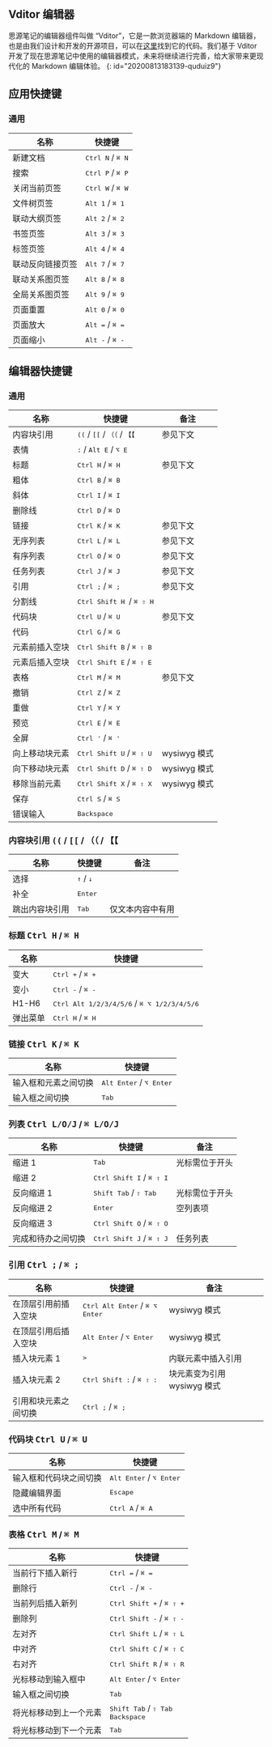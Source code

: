 ## Vditor 编辑器

思源笔记的编辑器组件叫做 “Vditor”，它是一款浏览器端的 Markdown 编辑器，也是由我们设计和开发的开源项目，可以在[这里](https://github.com/Vanessa219/vditor)找到它的代码。我们基于 Vditor 开发了现在思源笔记中使用的编辑器模式，未来将继续进行完善，给大家带来更现代化的 Markdown 编辑体验。
{: id="20200813183139-quduiz9"}

## 应用快捷键

### 通用

| 名称                   | 快捷键                            |
| ------------------------ | ------------------------------------ |
| 新建文档             | <kbd>Ctrl N</kbd> / <kbd>⌘ N</kbd> |
| 搜索                   | <kbd>Ctrl P</kbd> / <kbd>⌘ P</kbd> |
| 关闭当前页签       | <kbd>Ctrl W</kbd> / <kbd>⌘ W</kbd> |
| 文件树页签          | <kbd>Alt 1</kbd> / <kbd>⌘ 1</kbd>  |
| 联动大纲页签       | <kbd>Alt 2</kbd> / <kbd>⌘ 2</kbd>  |
| 书签页签             | <kbd>Alt 3</kbd> / <kbd>⌘ 3</kbd>  |
| 标签页签             | <kbd>Alt 4</kbd> / <kbd>⌘ 4</kbd>  |
| 联动反向链接页签 | <kbd>Alt 7</kbd> / <kbd>⌘ 7</kbd>  |
| 联动关系图页签    | <kbd>Alt 8</kbd> / <kbd>⌘ 8</kbd>  |
| 全局关系图页签    | <kbd>Alt 9</kbd> / <kbd>⌘ 9</kbd>  |
| 页面重置             | <kbd>Alt 0</kbd> / <kbd>⌘ 0</kbd>  |
| 页面放大             | <kbd>Alt =</kbd> / <kbd>⌘ =</kbd>  |
| 页面缩小             | <kbd>Alt -</kbd> / <kbd>⌘ -</kbd>  |

## 编辑器快捷键

### 通用

| 名称                | 快捷键                                                             | 备注         |
| --------------------- | --------------------------------------------------------------------- | -------------- |
| 内容块引用       | <kbd>((</kbd> / <kbd>[[</kbd> / <kbd>（（</kbd> / <kbd>【【</kbd> | 参见下文   |
| 表情                | <kbd>:</kbd> / <kbd>Alt E</kbd> / <kbd>⌥ E</kbd>                    |                |
| 标题                | <kbd>Ctrl H</kbd> / <kbd>⌘ H</kbd>                                  | 参见下文   |
| 粗体                | <kbd>Ctrl B</kbd> / <kbd>⌘ B</kbd>                                  |                |
| 斜体                | <kbd>Ctrl I</kbd> / <kbd>⌘ I</kbd>                                  |                |
| 删除线             | <kbd>Ctrl D</kbd> / <kbd>⌘ D</kbd>                                  |                |
| 链接                | <kbd>Ctrl K</kbd> / <kbd>⌘ K</kbd>                                  | 参见下文   |
| 无序列表          | <kbd>Ctrl L</kbd> / <kbd>⌘ L</kbd>                                  | 参见下文   |
| 有序列表          | <kbd>Ctrl O</kbd> / <kbd>⌘ O</kbd>                                  | 参见下文   |
| 任务列表          | <kbd>Ctrl J</kbd> / <kbd>⌘ J</kbd>                                  | 参见下文   |
| 引用                | <kbd>Ctrl ;</kbd> / <kbd>⌘ ;</kbd>                                  | 参见下文   |
| 分割线             | <kbd>Ctrl Shift H </kbd> / <kbd>⌘ ⇧ H</kbd>                       |                |
| 代码块             | <kbd>Ctrl U</kbd> / <kbd>⌘ U</kbd>                                  | 参见下文   |
| 代码                | <kbd>Ctrl G</kbd> / <kbd>⌘ G</kbd>                                  |                |
| 元素前插入空块 | <kbd>Ctrl Shift B</kbd> / <kbd>⌘ ⇧ B</kbd>                        |                |
| 元素后插入空块 | <kbd>Ctrl Shift E</kbd> / <kbd>⌘ ⇧ E</kbd>                        |                |
| 表格                | <kbd>Ctrl M</kbd> / <kbd>⌘ M</kbd>                                  | 参见下文   |
| 撤销                | <kbd>Ctrl Z</kbd> / <kbd>⌘ Z</kbd>                                  |                |
| 重做                | <kbd>Ctrl Y</kbd> / <kbd>⌘ Y</kbd>                                  |                |
| 预览                | <kbd>Ctrl E</kbd> / <kbd>⌘ E</kbd>                                  |                |
| 全屏                | <kbd>Ctrl '</kbd> / <kbd>⌘ '</kbd>                                  |                |
| 向上移动块元素 | <kbd>Ctrl Shift U</kbd> / <kbd>⌘ ⇧ U</kbd>                        | wysiwyg 模式 |
| 向下移动块元素 | <kbd>Ctrl Shift D</kbd> / <kbd>⌘ ⇧ D</kbd>                        | wysiwyg 模式 |
| 移除当前元素    | <kbd>Ctrl Shift X</kbd> / <kbd>⌘ ⇧ X</kbd>                        | wysiwyg 模式 |
| 保存                | <kbd>Ctrl S</kbd> / <kbd>⌘ S</kbd>                                  |                |
| 错误输入          | <kbd>Backspace</kbd>                                                  |                |

### 内容块引用 <kbd>((</kbd> / <kbd>[[</kbd> / <kbd>（（</kbd> / <kbd>【【</kbd>

| 名称                | 快捷键                       | 备注                   |
| --------------------- | ------------------------------- | ------------------------ |
| 选择                | <kbd>↑</kbd> / <kbd>↓</kbd> |                          |
| 补全                | <kbd>Enter</kbd>                |                          |
| 跳出内容块引用 | <kbd>Tab</kbd>                  | 仅文本内容中有用 |

### 标题 <kbd>Ctrl H</kbd> / <kbd>⌘ H</kbd>

| 名称       | 快捷键                                                        |
| ------------ | ---------------------------------------------------------------- |
| 变大       | <kbd>Ctrl +</kbd> / <kbd>⌘ +</kbd>                             |
| 变小       | <kbd>Ctrl -</kbd> / <kbd>⌘ -</kbd>                             |
| H1-H6        | <kbd>Ctrl Alt 1/2/3/4/5/6</kbd> / <kbd>⌘ ⌥ 1/2/3/4/5/6</kbd> |
| 弹出菜单 | <kbd>Ctrl H</kbd> / <kbd>⌘ H</kbd>                             |

### 链接 <kbd>Ctrl K</kbd> / <kbd>⌘ K</kbd>

| 名称                         | 快捷键                                   |
| ------------------------------ | ------------------------------------------- |
| 输入框和元素之间切换 | <kbd>Alt Enter</kbd> / <kbd>⌥ Enter</kbd> |
| 输入框之间切换          | <kbd>Tab</kbd>                              |

### 列表 <kbd>Ctrl L/O/J</kbd> / <kbd>⌘ L/O/J</kbd>

| 名称                      | 快捷键                                      | 备注                |
| --------------------------- | ---------------------------------------------- | --------------------- |
| 缩进 1                    | <kbd>Tab</kbd>                                 | 光标需位于开头 |
| 缩进 2                    | <kbd>Ctrl Shift I</kbd> / <kbd>⌘ ⇧ I</kbd> |                       |
| 反向缩进 1              | <kbd>Shift Tab</kbd> / <kbd>⇧ Tab</kbd>      | 光标需位于开头 |
| 反向缩进 2              | <kbd>Enter</kbd>                               | 空列表项          |
| 反向缩进 3              | <kbd>Ctrl Shift O</kbd> / <kbd>⌘ ⇧ O</kbd> |                       |
| 完成和待办之间切换 | <kbd>Ctrl Shift J</kbd> / <kbd>⌘ ⇧ J</kbd> | 任务列表          |

### 引用 <kbd>Ctrl ;</kbd> / <kbd>⌘ ;</kbd>

| 名称                         | 快捷键                                            | 备注                               |
| ------------------------------ | ---------------------------------------------------- | ------------------------------------ |
| 在顶层引用前插入空块 | <kbd>Ctrl Alt Enter</kbd> / <kbd>⌘ ⌥ Enter</kbd> | wysiwyg 模式                       |
| 在顶层引用后插入空块 | <kbd>Alt Enter</kbd> / <kbd>⌥ Enter</kbd>          | wysiwyg 模式                       |
| 插入块元素 1              | <kbd>></kbd>                                         | 内联元素中插入引用          |
| 插入块元素 2              | <kbd>Ctrl Shift :</kbd> / <kbd>⌘ ⇧ :</kbd>       | 块元素变为引用 wysiwyg 模式 |
| 引用和块元素之间切换 | <kbd>Ctrl ;</kbd> / <kbd>⌘ ;</kbd>                 |                                      |

### 代码块 <kbd>Ctrl U</kbd> / <kbd>⌘ U</kbd>

| 名称                            | 快捷键                                   |
| --------------------------------- | ------------------------------------------- |
| 输入框和代码块之间切换 | <kbd>Alt Enter</kbd> / <kbd>⌥ Enter</kbd> |
| 隐藏编辑界面                | <kbd>Escape</kbd>                           |
| 选中所有代码                | <kbd>Ctrl A</kbd> / <kbd>⌘ A</kbd>        |

### 表格 <kbd>Ctrl M</kbd> / <kbd>⌘ M</kbd>

| 名称                            | 快捷键                                                           |
| --------------------------------- | ------------------------------------------------------------------- |
| 当前行下插入新行          | <kbd>Ctrl =</kbd> / <kbd>⌘ =</kbd>                                |
| 删除行                         | <kbd>Ctrl -</kbd> / <kbd>⌘ -</kbd>                                |
| 当前列后插入新列          | <kbd>Ctrl Shift +</kbd> / <kbd>⌘ ⇧ +</kbd>                      |
| 删除列                         | <kbd>Ctrl Shift -</kbd> / <kbd>⌘ ⇧ -</kbd>                      |
| 左对齐                         | <kbd>Ctrl Shift L</kbd> / <kbd>⌘ ⇧ L</kbd>                      |
| 中对齐                         | <kbd>Ctrl Shift C</kbd> / <kbd>⌘ ⇧ C</kbd>                      |
| 右对齐                         | <kbd>Ctrl Shift R</kbd> / <kbd>⌘ ⇧ R</kbd>                      |
| 光标移动到输入框中       | <kbd>Alt Enter</kbd> / <kbd>⌥ Enter</kbd>                         |
| 输入框之间切换             | <kbd>Tab</kbd>                                                      |
| 将光标移动到上一个元素 | <kbd>Shift Tab</kbd> / <kbd>⇧ Tab</kbd><br /><kbd>Backspace</kbd> |
| 将光标移动到下一个元素 | <kbd>Tab</kbd>                                                      |
